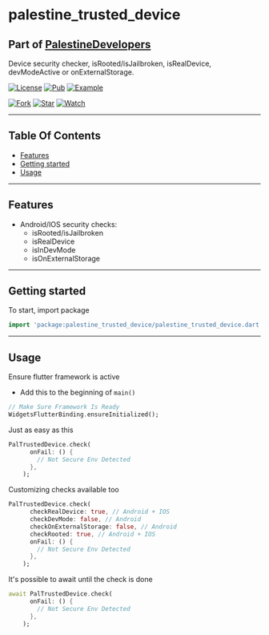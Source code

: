 # palestine_trusted_device

## Part of [PalestineDevelopers](https://github.com/PalestineDevelopers)

Device security checker, isRooted/isJailbroken, isRealDevice, devModeActive or onExternalStorage.

[![License](https://img.shields.io/github/license/PalestineDevelopers/trusted_device)](https://github.com/PalestineDevelopers)
[![Pub](https://img.shields.io/badge/Palestine%20Trusted%20Device-pub-blue)](https://pub.dev/packages/palestine_trusted_device)
[![Example](https://img.shields.io/badge/Example-Ex-success)](https://pub.dev/packages/palestine_trusted_device/example)

[![Fork](https://img.shields.io/github/forks/PalestineDevelopers/trusted_device?style=social)](https://github.com/PalestineDevelopers/trusted_device)
[![Star](https://img.shields.io/github/stars/PalestineDevelopers/trusted_device?style=social)](https://github.com/PalestineDevelopers/trusted_device)
[![Watch](https://img.shields.io/github/watchers/PalestineDevelopers/trusted_device?style=social)](https://github.com/PalestineDevelopers/trusted_device)

---

## Table Of Contents

* [Features](#features)
* [Getting started](#getting-started)
* [Usage](#usage)

---

## Features

* Android/IOS security checks:
  * isRooted/isJailbroken
  * isRealDevice
  * isInDevMode
  * isOnExternalStorage

---

## Getting started

To start, import package

```dart
import 'package:palestine_trusted_device/palestine_trusted_device.dart';
```

---

## Usage

Ensure flutter framework is active

* Add this to the beginning of `main()`

```dart
// Make Sure Framework Is Ready
WidgetsFlutterBinding.ensureInitialized();
```

Just as easy as this

```dart
PalTrustedDevice.check(
      onFail: () {
        // Not Secure Env Detected
      },
    );
```

Customizing checks available too

```dart
PalTrustedDevice.check(
      checkRealDevice: true, // Android + IOS
      checkDevMode: false, // Android
      checkOnExternalStorage: false, // Android
      checkRooted: true, // Android + IOS
      onFail: () {
        // Not Secure Env Detected
      },
    );
```

It's possible to await until the check is done

```dart
await PalTrustedDevice.check(
      onFail: () {
        // Not Secure Env Detected
      },
    );
```
